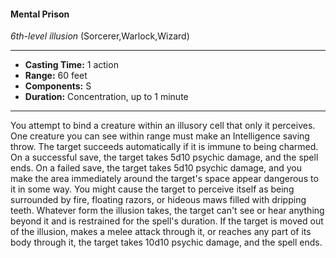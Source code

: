 #### Mental Prison
*6th-level illusion* (Sorcerer,Warlock,Wizard)
___
- **Casting Time:** 1 action
- **Range:** 60 feet
- **Components:** S
- **Duration:** Concentration, up to 1 minute
---
You attempt to bind a creature within an illusory cell that only it perceives. One creature you can see within range must make an Intelligence saving throw. The target succeeds automatically if it is immune to being charmed. On a successful save, the target takes 5d10 psychic damage, and the spell ends. On a failed save, the target takes 5d10 psychic damage, and you make the area immediately around the target's space appear dangerous to it in some way. You might cause the target to perceive itself as being surrounded by fire, floating razors, or hideous maws filled with dripping teeth. Whatever form the illusion takes, the target can't see or hear anything beyond it and is restrained for the spell's duration. If the target is moved out of the illusion, makes a melee attack through it, or reaches any part of its body through it, the target takes 10d10 psychic damage, and the spell ends.